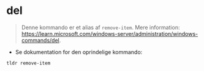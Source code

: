 # del

> Denne kommando er et alias af `remove-item`.
> Mere information: <https://learn.microsoft.com/windows-server/administration/windows-commands/del>.

- Se dokumentation for den oprindelige kommando:

`tldr remove-item`
